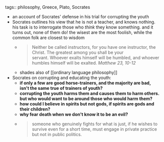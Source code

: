 tags:: philosophy, Greece, Plato, Socrates

- an account of Socrates' defense in his trial for corrupting the youth
- Socrates outlines his view that he is not a teacher, and knows nothing. his task is to interrogate those who *think* they know something. and it turns out, none of them do! the wisest are the most foolish, while the common folk are closest to wisdom
	- > Neither be called instructors, for you have one instructor, the Christ. The greatest among you shall be your servant. Whoever exalts himself will be humbled, and whoever humbles himself will be exalted.
	  *Matthew 23, 10-12*
	- shades also of [[ordinary language philosophy]]
- Socrates on corrupting and educating the youth:
	- **if only a few are good horse-trainers, and the majority are bad, isn't the same true of trainers of youth?**
	- **corrupting the youth harms them and causes them to harm others. but who would want to be around those who would harm them?**
	- **how could I believe in spirits but not gods, if spirits are gods and their children?**
	- **why fear death when we don't know it to be an evil?**
	- > someone who genuinely fights for what is just, if he wishes to survive even for a short time, must engage in private practice but not in public politics.